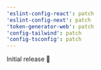 ```yaml
---
'eslint-config-react': patch
'eslint-config-next': patch
'token-generator-web': patch
'config-tailwind': patch
'config-tsconfig': patch
---
```


Initial release 🚀
